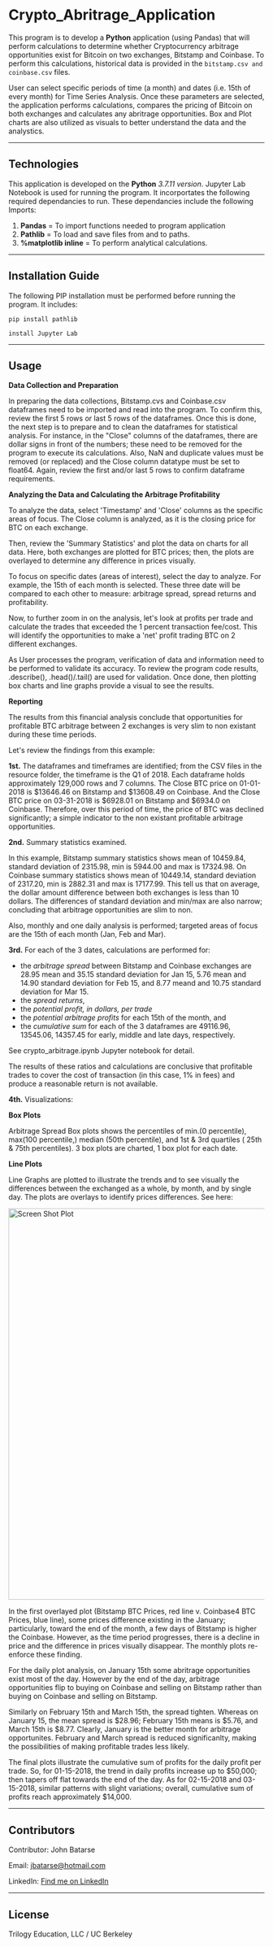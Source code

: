 # Crypto_Abritrage_Application

This program is to develop a **Python** application (using Pandas) that will perform calculations to determine whether Cryptocurrency arbitrage opportunities exist for Bitcoin on two exchanges, Bitstamp and Coinbase. To perform this calculations, historical data is provided in the ```bitstamp.csv and coinbase.csv``` files. 

User can select specific periods of time (a month) and dates (i.e. 15th of every month) for Time Series Analysis. Once these parameters are selected, the application performs calculations, compares the pricing of Bitcoin on both exchanges and calculates any abritrage opportunities. Box and Plot charts are also utilized as visuals to better understand the data and the analystics.

---

## Technologies

This application is developed on the **Python** *3.7.11 version*. Jupyter Lab Notebook is used for running the program. It incorportates the following required dependancies to run. These dependancies include the following Imports:

1. **Pandas** = To import functions needed to program application
2. **Pathlib** = To load and save files from and to paths.
3. **%matplotlib inline** = To perform analytical calculations.


---

## Installation Guide

The following PIP installation must be performed before running the program. It includes:

```pip install pathlib```

```install Jupyter Lab```

---

## Usage


**Data Collection and Preparation**

In preparing the data collections, Bitstamp.cvs and Coinbase.csv dataframes need to be imported and read into the program. To confirm this, review the first 5 rows or last 5 rows of the dataframes. Once this is done, the next step is to prepare and to clean the dataframes for statistical analysis. For instance, in the "Close" columns of the dataframes, there are dollar signs in front of the numbers; these need to be removed for the program to execute its calculations. Also, NaN and duplicate values must be removed (or replaced) and the Close column datatype must be set to float64. Again, review the first and/or last 5 rows to confirm dataframe requirements.


**Analyzing the Data and Calculating the Arbitrage Profitability**

To analyze the data, select 'Timestamp' and 'Close' columns as the specific areas of focus. The Close column is analyzed, as it is the closing price for BTC on each exchange.  

Then, review the 'Summary Statistics' and plot the data on charts for all data. Here, both exchanges are plotted for BTC prices; then, the plots are overlayed to determine any difference in prices visually.

To focus on specific dates (areas of interest), select the day to analyze. For example, the 15th of each month is selected. These three date will be compared to each other to measure: arbitrage spread, spread returns and profitability. 

Now, to further zoom in on the analysis, let's look at profits per trade and calculate the trades that exceeded the 1 percent transaction fee/cost. This will identify the opportunities to make a 'net' profit trading BTC on 2 different exchanges.

As User processes the program, verification of data and information need to be performed to validate its accuracy. To review the program code results, .describe(), .head()/.tail() are used for validation. Once done, then plotting box charts and line graphs provide a visual to see the results.

**Reporting**

The results from this financial analysis conclude that opportunities for profitable BTC arbitrage between 2 exchanges is very slim to non existant during these time periods.

Let's review the findings from this example:

**1st.** The dataframes and timeframes are identified; from the CSV files in the resource folder, the timeframe is the Q1 of 2018. Each dataframe holds approximately 129,000 rows and 7 columns. The Close BTC price on 01-01-2018 is $13646.46 on Bitstamp and $13608.49 on Coinbase. And the Close BTC price on 03-31-2018 is $6928.01 on Bitstamp and $6934.0 on Coinbase. Therefore, over this period of time, the price of BTC was declined significantly; a simple indicator to the non existant profitable arbitrage opportunities.

**2nd.** Summary statistics examined.

In this example, Bitstamp summary statistics shows mean of 10459.84, standard deviation of 2315.98, min is 5944.00 and max is 17324.98. On Coinbase summary statistics shows mean of 10449.14, standard deviation of 2317.20, min is 2882.31 and max is 17177.99. This tell us that on average, the dollar amount difference between both exchanges is less than 10 dollars. The differences of standard deviation and min/max are also narrow; concluding that arbitrage opportunities are slim to non.

Also, monthly and one daily analysis is performed; targeted areas of focus are the 15th of each month (Jan, Feb and Mar). 

**3rd.** For each of the 3 dates, calculations are performed for:

- the *arbitrage spread* between Bitstamp and Coinbase exchanges are 28.95 mean and 35.15 standard deviation for Jan 15, 5.76 mean and 14.90 standard deviation for Feb 15, and 8.77 meand and 10.75 standard deviation for Mar 15.
- the *spread returns*,
- the *potential profit, in dollars, per trade* 
- the *potential arbitrage profits* for each 15th of the month, and
- the *cumulative sum* for each of the 3 dataframes are 49116.96, 13545.06, 14357.45 for early, middle and late days, respectively.

See crypto_arbitrage.ipynb Jupyter notebook for detail. 

The results of these ratios and calculations are conclusive that profitable trades to cover the cost of transaction (in this case, 1% in fees) and produce a reasonable return is not available.

**4th.** Visualizations: 

**Box Plots**

Arbitrage Spread Box plots shows the percentiles of min.(0 percentile), max(100 percentile,) median (50th percentile), and 1st & 3rd quartiles ( 25th & 75th percentiles). 3 box plots are charted, 1 box plot for each date.

**Line Plots**

Line Graphs are plotted to illustrate the trends and to see visually the differences between the exchanged as a whole, by month, and by single day. The plots are overlays to identify prices differences. See here:

<img width="770" alt="Screen Shot Plot" src="https://user-images.githubusercontent.com/93550651/150705363-d6ff48d6-0c88-4031-ad87-ef5ee9bd0e01.png">

In the first overlayed plot (Bitstamp BTC Prices, red line v. Coinbase4 BTC Prices, blue line), some prices difference existing in the January; particularly, toward the end of the month, a few days of Bitstamp is higher the Coinbase. However, as the time period progresses, there is a decline in price and the difference in prices visually disappear. The monthly plots re-enforce these finding.

For the daily plot analysis, on January 15th some abritrage opportunities exist most of the day. However by the end of the day, arbitrage opportunities flip to buying on Coinbase and selling on Bitstamp rather than buying on Coinbase and selling on Bitstamp. 

Similarly on February 15th and March 15th, the spread tighten. Whereas on January 15, the mean spread is $28.96; February 15th means is $5.76, and March 15th is $8.77. Clearly, January is the better month for arbitrage opportunites. February and March spread is reduced significanlty, making the possibilities of making profitable trades less likely.

The final plots illustrate the cumulative sum of profits for the daily profit per trade. So, for 01-15-2018, the trend in daily profits increase up to $50,000; then tapers off flat towards the end of the day. As for 02-15-2018 and 03-15-2018, similar patterns with slight variations; overall, cumulative sum of profits reach approximately $14,000.

---

## Contributors

Contributor: John Batarse  

Email: jbatarse@hotmail.com

LinkedIn: [Find me on LinkedIn](<https://www.linkedin.com/in/john-a-batarse-760a26116/>)

---

## License

Trilogy Education, LLC / UC Berkeley

